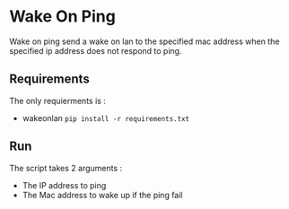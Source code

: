 # Wake On Ping 
Wake on ping send a wake on lan to the specified mac address  when the specified ip address does not respond to ping.

## Requirements
The only requierments is :
* wakeonlan
`pip install -r requirements.txt`

## Run
The script takes 2 arguments : 
* The IP address to ping
* The Mac address to wake up if the ping fail
